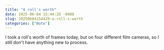 ```yaml
---
title: "A roll's worth"
date: 2025-06-04 15:44:29 -0400
slug: 20250604154429-a-roll-s-worth
categories: ["Note"]
---
```


I took a roll's worth of frames today, but on four different film cameras, so I still don't have anything new to process.
